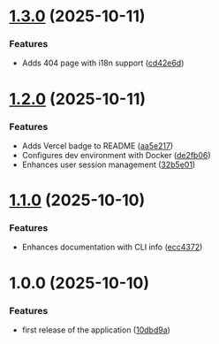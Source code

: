# [1.3.0](https://github.com/nitrokit/nitrokit-nextjs/compare/v1.2.0...v1.3.0) (2025-10-11)


### Features

* Adds 404 page with i18n support ([cd42e6d](https://github.com/nitrokit/nitrokit-nextjs/commit/cd42e6df3e6d21c0f3cc4be676b99205fdd8a807))

# [1.2.0](https://github.com/nitrokit/nitrokit-nextjs/compare/v1.1.0...v1.2.0) (2025-10-11)

### Features

- Adds Vercel badge to README ([aa5e217](https://github.com/nitrokit/nitrokit-nextjs/commit/aa5e217c930486d9a3b61cdb9c3ee58f01d3e2e1))
- Configures dev environment with Docker ([de2fb06](https://github.com/nitrokit/nitrokit-nextjs/commit/de2fb06501a04a7df686dc0a4ce3ce9c0b21e961))
- Enhances user session management ([32b5e01](https://github.com/nitrokit/nitrokit-nextjs/commit/32b5e0184f755d285b0c6fd8edc3f4910a497987))

# [1.1.0](https://github.com/nitrokit/nitrokit-nextjs/compare/v1.0.0...v1.1.0) (2025-10-10)

### Features

- Enhances documentation with CLI info ([ecc4372](https://github.com/nitrokit/nitrokit-nextjs/commit/ecc4372f1934e1a0edfba68c262e86042774648f))

# 1.0.0 (2025-10-10)

### Features

- first release of the application ([10dbd9a](https://github.com/nitrokit/nitrokit-nextjs/commit/10dbd9aa1da4edb60632f5b0facea5fd01454c33))
